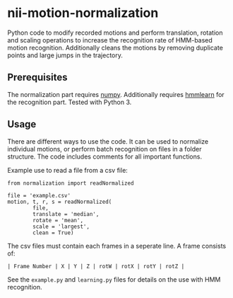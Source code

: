 # nii-motion-normalization
Python code to modify recorded motions and perform translation, rotation and scaling operations to increase the recognition rate of HMM-based motion recognition. Additionally cleans the motions by removing duplicate points and large jumps in the trajectory.

## Prerequisites

The normalization part requires [numpy](http://www.numpy.org/). Additionally requires [hmmlearn](https://github.com/hmmlearn/hmmlearn) for the recognition part. Tested with Python 3.

## Usage

There are different ways to use the code. It can be used to normalize individual motions, or perform batch recognition on files in a folder structure. The code includes comments for all important functions.

Example use to read a file from a csv file:
````
from normalization import readNormalized

file = 'example.csv'
motion, t, r, s = readNormalized(
        file,
        translate = 'median',
        rotate = 'mean',
        scale = 'largest',
        clean = True)
````

The csv files must contain each frames in a seperate line. A frame consists of:
````
| Frame Number | X | Y | Z | rotW | rotX | rotY | rotZ |
````

See the `example.py` and `learning.py` files for details on the use with HMM recognition.
